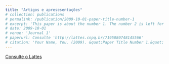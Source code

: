 ```yaml
---
title: "Artigos e apresesentações"
# collection: publications
# permalink: /publication/2009-10-01-paper-title-number-1
# excerpt: 'This paper is about the number 1. The number 2 is left for future work.'
# date: 2009-10-01
# venue: 'Journal 1'
# paperurl: Consulte 'http://lattes.cnpq.br/7195080748145566'
# citation: 'Your Name, You. (2009). &quot;Paper Title Number 1.&quot; <i>Journal 1</i>. 1(1).'
---
```

 <a href="http://lattes.cnpq.br/7195080748145566" target="_top">Consulte o Lattes</a>